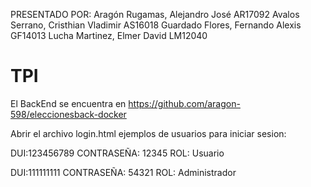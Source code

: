 PRESENTADO POR:
Aragón Rugamas, Alejandro José			AR17092
Avalos Serrano, Cristhian Vladimir 			AS16018
Guardado Flores, Fernando Alexis			GF14013
Lucha Martinez, Elmer David 				LM12040

# TPI
El BackEnd se encuentra en https://github.com/aragon-598/eleccionesback-docker

Abrir el archivo login.html
ejemplos de usuarios para iniciar sesion:

DUI:123456789 CONTRASEÑA: 12345 ROL: Usuario

DUI:111111111 CONTRASEÑA: 54321 ROL: Administrador
